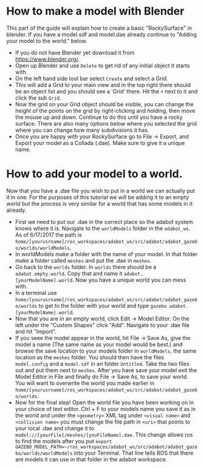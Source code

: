 # How to make a model with Blender
This part of the guide will explain how to create a basic "RockySurface" in blender. If you have a model.sdf and model.dae already continue to "Adding your model to the world." below.
- If you do not have Blender yet download it from https://www.blender.org/.
- Open up Blender and use `Delete` to get rid of any initial object it starts with.
- On the left hand side tool bar select `Create` and select a Grid.
- This will add a Grid to your main view and in the top right there should be an object list and you should see a 'Grid' there. Hit the `+` next to it and click the sub `Grid`.
- Now the grid on your Grid object should be visible, you can change the height of the points on the grid by right-clicking and holding, then move the mouse up and down. Continue to do this until you have a rocky surface. There are also many options below where you selected the grid where you can change how many subdivisions it has.
- Once you are happy with your RockySurface go to File -> Export, and Export your model as a Collada (.dae). Make sure to give it a unique name.

# How to add your model to a world.
Now that you have a .dae file you wish to put in a world we can actually put it in one. For the purposes of this tutorial we will be adding it to an empty world but the process is very similar for a world that has some models in it already.
- First we need to put our .dae in the correct place so the adabot system knows where it is. Navigate to the `worldModels` folder in the `adabot_ws`. As of 6/17/2017 the path is `home/[yourusrname]/ros_workspaces/adabot_ws/src/adabot/adabot_gazebo/worlds/worldModels`.
- In worldModels make a folder with the name of your model. In that folder make a folder called `meshes` and put the .dae in `meshes`.
- Go back to the `worlds` folder. In `worlds` there should be a `adabot.empty.world`. Copy that and name it `adabot.[yourModelName].world`. Now you have a unique world you can mess with.
- In a terminal use `home/[yourusrname]/ros_workspaces/adabot_ws/src/adabot/adabot_gazebo/worlds` to get to the folder with your world and type `gazebo adabot.[yourModelName].world`.
- Now that you are in an empty world, click Edit -> Model Editor. On the left under the "Custom Shapes" click "Add". Navigate to your .dae file and hit "Import".
- If you seee the model appear in the world, hit File -> Save As, give the model a name (The same name as your model would be best.) and browse the save location to your models folder in `worldModels`, the same location as the `meshes` folder. You should then have the files `model.config` and a `model.sdf` in an folder `Untitled`. Take the two files out and put them next to `meshes`. After you have save your model exit the Model Editor in File and finally do File -> Save As, to save your world. You will want to overwrite the world you made earlier in `home/[yourusrname]/ros_workspaces/adabot_ws/src/adabot/adabot_gazebo/worlds`.
- Now for the final step! Open the world file you have been working on in your choice of text editor. Ctrl + F to your models name you save it as in the world and under the `<geometry>` XML tag under `<visual name>` and `<collision name>` you must change the file path in `<uri>` that points to your local .dae and change it to `model://[yourFile]/meshes/[youFileName].dae`. This change allows ros to find the models after you put `export GAZEBO_MODEL_PATH=~/ros_workspaces/adabot_ws/src/adabot/adabot_gazebo/worlds/worldModels` into your Terminal. That line tells ROS that there are models it can use in that folder in the adabot workspace.
